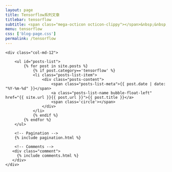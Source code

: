 ```yaml
---
layout: page
title: Tensorflow系列文章
titlebar: tensorflow
subtitle: <span class="mega-octicon octicon-clippy"></span>&nbsp;&nbsp; tensorflow系列文章
menu: tensorflow
css: ['blog-page.css']
permalink: /tensorflow
---
```


<div class="row">

    <div class="col-md-12">

        <ul id="posts-list">
            {% for post in site.posts %}
                {% if post.category=='tensorflow' %}
                <li class="posts-list-item">
                    <div class="posts-content">
                        <span class="posts-list-meta">{{ post.date | date: "%Y-%m-%d" }}</span>
                        <a class="posts-list-name bubble-float-left" href="{{ site.url }}{{ post.url }}">{{ post.title }}</a>
                        <span class='circle'></span>
                    </div>
                </li>
                {% endif %}
            {% endfor %}
        </ul> 

        <!-- Pagination -->
        {% include pagination.html %}

        <!-- Comments -->
       <div class="comment">
         {% include comments.html %}
       </div>
    </div>

</div>
<script>
    $(document).ready(function(){

        // Enable bootstrap tooltip
        $("body").tooltip({ selector: '[data-toggle=tooltip]' });

    });
</script>
